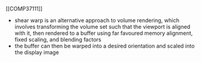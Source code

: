 [[COMP37111]]

- shear warp is an alternative approach to volume rendering, which involves transforming the volume set such that the viewport is aligned with it, then rendered to a buffer using far favoured memory alignment, fixed scaling, and blending factors
- the buffer can then be warped into a desired orientation and scaled into the display image